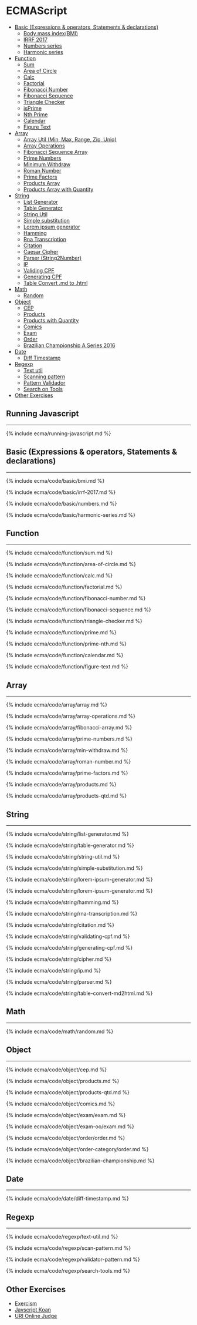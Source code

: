 # ECMAScript

* [Basic (Expressions & operators, Statements & declarations)](#basic-expressions--operators-statements--declarations)
  * [Body mass index(BMI)](#body-mass-index-bmi)
  * [IRRF 2017](#irrf-2017)
  * [Numbers series](#numbers-series)
  * [Harmonic series](#harmonic-series)
* [Function](#function)
  * [Sum](#sum)
  * [Area of Circle](#area-of-circle)
  * [Calc](#calc)
  * [Factorial](#factorial)
  * [Fibonacci Number](#fibonacci-number)
  * [Fibonacci Sequence](#fibonacci-sequence)
  * [Triangle Checker](#triangle-checker)
  * [isPrime](#isprime)
  * [Nth Prime](#nth-prime)
  * [Calendar](#calendar)
  * [Figure Text](#figure-text)
* [Array](#array)
  * [Array Util (Min, Max, Range, Zip, Uniq)](#array-util-min-max-range-zip-uniq)
  * [Array Operations](#array-operations)
  * [Fibonacci Sequence Array](#fibonacci-sequence-array)
  * [Prime Numbers](#prime-numbers-array)
  * [Minimum Withdraw](#min-withdraw)
  * [Roman Number](#roman-number)
  * [Prime Factors](#prime-factors)
  * [Products Array](#products-array)
  * [Products Array with Quantity](#products-array-with-quantity)
* [String](#string)
  * [List Generator](#list-generator)
  * [Table Generator](#table-generator)
  * [String Util](#string-util)
  * [Simple substitution](#simple-substitution)
  * [Lorem ipsum generator](#lorem-ipsum-generator)
  * [Hamming](#hamming)
  * [Rna Transcription](#rna-transcription)
  * [Citation](#citation)
  * [Caesar Cipher](#cipher)
  * [Parser (String2Number)](#parser-string2number)
  * [IP](#ip)
  * [Validing CPF](#validing-cpf)
  * [Generating CPF](#generating-cpf)
  * [Table Convert .md to .html](#table-convert-md-to-html)
* [Math](#math)
  * [Random](#random)
* [Object](#object)
  * [CEP](#cep)
  * [Products](#products)
  * [Products with Quantity](#products-with-quantity)
  * [Comics](#comics)
  * [Exam](#exam)
  * [Order](#order)
  * [Brazilian Championship A Series 2016](#brazilian-championship-a-series-2016)
* [Date](#date)
  * [Diff Timestamp](#diff-timestamp)
* [Regexp](#regexp)
  * [Text util](#text-util)
  * [Scanning pattern](#scanning-pattern)
  * [Pattern Validador](#pattern-validator)
  * [Search on Tools](#search-on-tools)
* [Other Exercises](#other-exercises)


## Running Javascript
---

{% include ecma/running-javascript.md %}

## Basic (Expressions & operators, Statements & declarations)
---

{% include ecma/code/basic/bmi.md %}

{% include ecma/code/basic/irrf-2017.md %}

{% include ecma/code/basic/numbers.md %}

{% include ecma/code/basic/harmonic-series.md %}

## Function
---

{% include ecma/code/function/sum.md %}

{% include ecma/code/function/area-of-circle.md %}

{% include ecma/code/function/calc.md %}

{% include ecma/code/function/factorial.md %}

{% include ecma/code/function/fibonacci-number.md %}

{% include ecma/code/function/fibonacci-sequence.md %}

{% include ecma/code/function/triangle-checker.md %}

{% include ecma/code/function/prime.md %}

{% include ecma/code/function/prime-nth.md %}

{% include ecma/code/function/calendar.md %}

{% include ecma/code/function/figure-text.md %}

## Array
---

{% include ecma/code/array/array.md %}

{% include ecma/code/array/array-operations.md %}

{% include ecma/code/array/fibonacci-array.md %}

{% include ecma/code/array/prime-numbers.md %}

{% include ecma/code/array/min-withdraw.md %}

{% include ecma/code/array/roman-number.md %}

{% include ecma/code/array/prime-factors.md %}

{% include ecma/code/array/products.md %}

{% include ecma/code/array/products-qtd.md %}

## String
---

{% include ecma/code/string/list-generator.md %}

{% include ecma/code/string/table-generator.md %}

{% include ecma/code/string/string-util.md %}

{% include ecma/code/string/simple-substitution.md %}

{% include ecma/code/string/lorem-ipsum-generator.md %}

{% include ecma/code/string/lorem-ipsum-generator.md %}

{% include ecma/code/string/hamming.md %}

{% include ecma/code/string/rna-transcription.md %}

{% include ecma/code/string/citation.md %}

{% include ecma/code/string/validating-cpf.md %}

{% include ecma/code/string/generating-cpf.md %}

{% include ecma/code/string/cipher.md %}

{% include ecma/code/string/ip.md %}

{% include ecma/code/string/parser.md %}

{% include ecma/code/string/table-convert-md2html.md %}

## Math
---

{% include ecma/code/math/random.md %}

## Object
---

{% include ecma/code/object/cep.md %}

{% include ecma/code/object/products.md %}

{% include ecma/code/object/products-qtd.md %}

{% include ecma/code/object/comics.md %}

{% include ecma/code/object/exam/exam.md %}

{% include ecma/code/object/exam-oo/exam.md %}

{% include ecma/code/object/order/order.md %}

{% include ecma/code/object/order-category/order.md %}

{% include ecma/code/object/brazilian-championship.md %}

## Date
---

{% include ecma/code/date/diff-timestamp.md %}

## Regexp
---

{% include ecma/code/regexp/text-util.md %}

{% include ecma/code/regexp/scan-pattern.md %}

{% include ecma/code/regexp/validator-pattern.md %}

{% include ecma/code/regexp/search-tools.md %}

## Other Exercises

* [Exercism](http://exercism.io/languages/ecmascript/exercises)
* [Javscript Koan](https://github.com/mrdavidlaing/javascript-koans)
* [URI Online Judge](https://www.urionlinejudge.com.br/judge/en/categories)

<!-- 
  TODO
  https://rosettacode.org/wiki/Category:Programming_Tasks
  https://github.com/marcosfede/algorithms
  https://github.com/stars?utf8=✓&q=algorithms
-->
